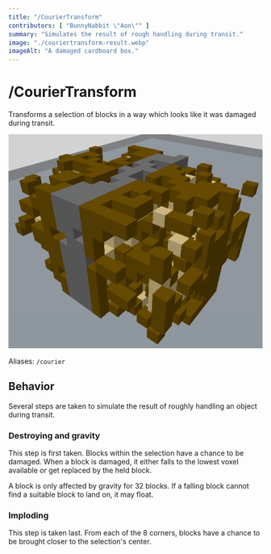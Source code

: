 ```yaml
---
title: "/CourierTransform"
contributors: [ "BunnyNabbit \"Aon\"" ]
summary: "Simulates the result of rough handling during transit."
image: "./couriertransform-result.webp"
imageAlt: "A damaged cardboard box."
---
```


# /CourierTransform

Transforms a selection of blocks in a way which looks like it was damaged during transit.

![A damaged cardboard box.](./couriertransform-result.webp)

Aliases: `/courier`

## Behavior

Several steps are taken to simulate the result of roughly handling an object during transit.

### Destroying and gravity

This step is first taken. Blocks within the selection have a chance to be damaged. When a block is damaged, it either falls to the lowest voxel available or get replaced by the held block.

A block is only affected by gravity for 32 blocks. If a falling block cannot find a suitable block to land on, it may float.

### Imploding

This step is taken last. From each of the 8 corners, blocks have a chance to be brought closer to the selection's center.
